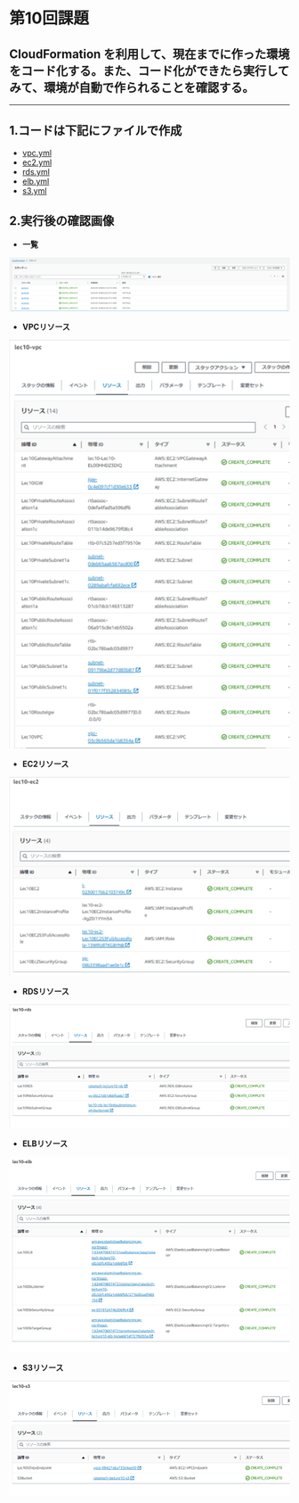 # 第10回課題

## CloudFormation を利用して、現在までに作った環境をコード化する。また、コード化ができたら実行してみて、環境が自動で作られることを確認する。

***

## 1.コードは下記にファイルで作成

 - [vpc.yml](./templates/vpc.yml)
 - [ec2.yml](./templates/ec2.yml)
 - [rds.yml](./templates/rds.yml)
 - [elb.yml](./templates/elb.yml)
 - [s3.yml](./templates/s3.yml)

## 2.実行後の確認画像

  - **一覧**

  ![一覧](./img/stack-archive.png)

  - **VPCリソース**

  ![VPCリソース](./img/resource-lec10-vpc.png)

  - **EC2リソース**

  ![EC2リソース](./img/resource-lec10-ec2.png)

  - **RDSリソース**

  ![RDSリソース](./img/resource-lec10-rds.png)

  - **ELBリソース**

  ![ELBリソース](./img/resource-lec10-elb.png)

  - **S3リソース**

  ![S3リソース](./img/resource-lec10-s3.png)
